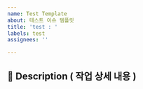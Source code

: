 ```yaml
---
name: Test Template
about: 테스트 이슈 템플릿
title: 'test : '
labels: test
assignees: ''

---
```


## 📌 Description ( 작업 상세 내용 )
